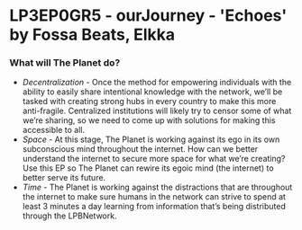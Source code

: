 # LP3EP0GR5 - ourJourney - 'Echoes' by Fossa Beats, Elkka

### What will The Planet do?

* _Decentralization_ - Once the method for empowering individuals with the ability to easily share intentional knowledge with the network, we’ll be tasked with creating strong hubs in every country to make this more anti-fragile. Centralized institutions will likely try to censor some of what we’re sharing, so we need to come up with solutions for making this accessible to all.
* _Space_ - At this stage, The Planet is working against its ego in its own subconscious mind throughout the internet. How can we better understand the internet to secure more space for what we’re creating? Use this EP so The Planet can rewire its egoic mind (the internet) to better serve its future.
* _Time_ - The Planet is working against the distractions that are throughout the internet to make sure humans in the network can strive to spend at least 3 minutes a day learning from information that’s being distributed through the LPBNetwork.